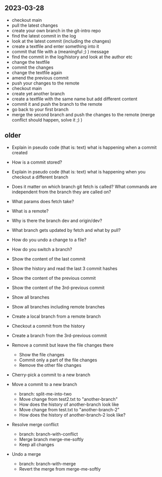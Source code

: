 ## 2023-03-28

- checkout main
- pull the latest changes
- create your own branch in the git-intro repo
- find the latest commit in the log
- look at the latest commit (including the changes)
- create a textfile and enter something into it
- commit that file with a (meaningful ;) ) message
- find the commit in the log/history and look at the author etc
- change the textfile
- commit the changes
- change the textfile again
- amend the previous commit
- push your changes to the remote
- checkout main
- create yet another branch
- create a textfile with the same name but add different content
- commit it and push the branch to the remote
- go back to your first branch
- merge the second branch and push the changes to the remote (merge conflict should happen, solve it ;) )

## older

- Explain in pseudo code (that is: text) what is happening when a commit created
- How is a commit stored?
- Explain in pseudo code (that is: text) what is happening when you checkout a different branch
- Does it matter on which branch git fetch is called? What commands are independent from the branch they are called on?
- What params does fetch take?
- What is a remote?
- Why is there the branch dev and origin/dev?
- What branch gets updated by fetch and what by pull?
- How do you undo a change to a file?
- How do you switch a branch?
- Show the content of the last commit
- Show the history and read the last 3 commit hashes
- Show the content of the previous commit
- Show the content of the 3rd-previous commit
- Show all branches
- Show all branches including remote branches
- Create a local branch from a remote branch
- Checkout a commit from the history
- Create a branch from the 3rd-previous commit
- Remove a commit but leave the file changes there
    - Show the file changes
    - Commit only a part of the file changes
    - Remove the other file changes
- Cherry-pick a commit to a new branch



- Move a commit to a new branch
    - branch: split-me-into-two
    - Move change from test2.txt to "another-branch"
    - How does the history of another-branch look like
    - Move change from test.txt to "another-branch-2"
    - How does the history of another-branch-2 look like?
- Resolve merge conflict
    - branch: branch-with-conflict
    - Merge branch merge-me-softly
    - Keep all changes
- Undo a merge
    - branch: branch-with-merge
    - Revert the merge from merge-me-softly
